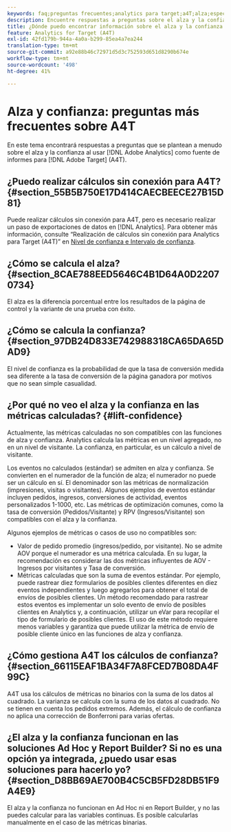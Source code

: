 ```yaml
---
keywords: faq;preguntas frecuentes;analytics para target;a4T;alza;específicos;creador de informes;confianza
description: Encuentre respuestas a preguntas sobre el alza y la confianza al usar Analytics para actividades [!DNL Target] (A4T). A4T lets you use Analytics reporting for [!DNL Target] .
title: ¿Dónde puedo encontrar información sobre el alza y la confianza con A4T?
feature: Analytics for Target (A4T)
exl-id: 42fd179b-944a-4a0a-b299-85ea4a7ea244
translation-type: tm+mt
source-git-commit: a92e88b46c72971d5d3c752593d651d8290b674e
workflow-type: tm+mt
source-wordcount: '498'
ht-degree: 41%

---
```


# Alza y confianza: preguntas más frecuentes sobre A4T

En este tema encontrará respuestas a preguntas que se plantean a menudo sobre el alza y la confianza al usar [!DNL Adobe Analytics] como fuente de informes para [!DNL Adobe Target] (A4T).

## ¿Puedo realizar cálculos sin conexión para A4T?{#section_55B5B750E17D414CAECBEECE27B15D81}

Puede realizar cálculos sin conexión para A4T, pero es necesario realizar un paso de exportaciones de datos en [!DNL Analytics]. Para obtener más información, consulte “Realización de cálculos sin conexión para Analytics para Target (A4T)” en [Nivel de confianza e Intervalo de confianza](/help/c-reports/conversion-rate.md#concept_0D0002A1EBDF420E9C50E2A46F36629B).

## ¿Cómo se calcula el alza?{#section_8CAE788EED5646C4B1D64A0D22070734}

El alza es la diferencia porcentual entre los resultados de la página de control y la variante de una prueba con éxito.

## ¿Cómo se calcula la confianza?    {#section_97DB24D833E742988318CA65DA65DAD9}

El nivel de confianza es la probabilidad de que la tasa de conversión medida sea diferente a la tasa de conversión de la página ganadora por motivos que no sean simple casualidad.

## ¿Por qué no veo el alza y la confianza en las métricas calculadas?    {#lift-confidence}

Actualmente, las métricas calculadas no son compatibles con las funciones de alza y confianza. Analytics calcula las métricas en un nivel agregado, no en un nivel de visitante. La confianza, en particular, es un cálculo a nivel de visitante.

Los eventos no calculados (estándar) se admiten en alza y confianza. Se convierten en el numerador de la función de alza; el numerador no puede ser un cálculo en sí. El denominador son las métricas de normalización (impresiones, visitas o visitantes). Algunos ejemplos de eventos estándar incluyen pedidos, ingresos, conversiones de actividad, eventos personalizados 1-1000, etc. Las métricas de optimización comunes, como la tasa de conversión (Pedidos/Visitante) y RPV (Ingresos/Visitante) son compatibles con el alza y la confianza.

Algunos ejemplos de métricas o casos de uso no compatibles son:

* Valor de pedido promedio (ingresos/pedido, por visitante). No se admite AOV porque el numerador es una métrica calculada. En su lugar, la recomendación es considerar las dos métricas influyentes de AOV - Ingresos por visitantes y Tasa de conversión.
* Métricas calculadas que son la suma de eventos estándar. Por ejemplo, puede rastrear diez formularios de posibles clientes diferentes en diez eventos independientes y luego agregarlos para obtener el total de envíos de posibles clientes. Un método recomendado para rastrear estos eventos es implementar un solo evento de envío de posibles clientes en Analytics y, a continuación, utilizar un eVar para recopilar el tipo de formulario de posibles clientes. El uso de este método requiere menos variables y garantiza que puede utilizar la métrica de envío de posible cliente único en las funciones de alza y confianza.

## ¿Cómo gestiona A4T los cálculos de confianza?    {#section_66115EAF1BA34F7A8FCED7B08DA4F99C}

A4T usa los cálculos de métricas no binarios con la suma de los datos al cuadrado. La varianza se calcula con la suma de los datos al cuadrado. No se tienen en cuenta los pedidos extremos. Además, el cálculo de confianza no aplica una corrección de Bonferroni para varias ofertas.

## ¿El alza y la confianza funcionan en las soluciones Ad Hoc y Report Builder? Si no es una opción ya integrada, ¿puedo usar esas soluciones para hacerlo yo? {#section_D8BB69AE700B4C5CB5FD28DB51F9A4E9}

El alza y la confianza no funcionan en Ad Hoc ni en Report Builder, y no las puedes calcular para las variables continuas. Es posible calcularlas manualmente en el caso de las métricas binarias.
